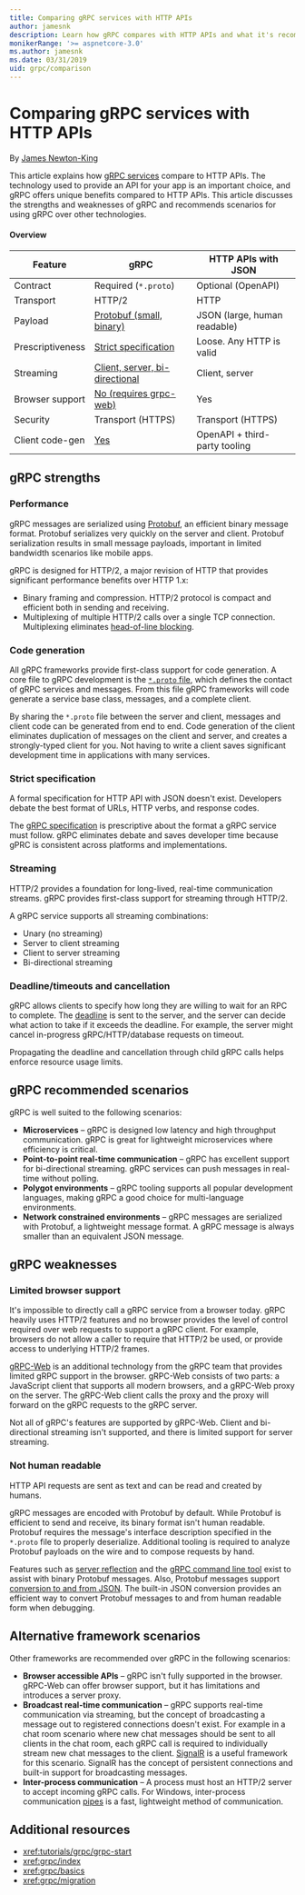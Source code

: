 ```yaml
---
title: Comparing gRPC services with HTTP APIs
author: jamesnk
description: Learn how gRPC compares with HTTP APIs and what it's recommend scenarios are.
monikerRange: '>= aspnetcore-3.0'
ms.author: jamesnk
ms.date: 03/31/2019
uid: grpc/comparison
---
```

# Comparing gRPC services with HTTP APIs

By [James Newton-King](https://twitter.com/jamesnk)

This article explains how [gRPC services](https://grpc.io/docs/guides/) compare to HTTP APIs. The technology used to provide an API for your app is an important choice, and gRPC offers unique benefits compared to HTTP APIs. This article discusses the strengths and weaknesses of gRPC and recommends scenarios for using gRPC over other technologies.

#### Overview

|    Feature             |    gRPC                                                 |    HTTP APIs with JSON                       |
|------------------------|---------------------------------------------------------|----------------------------------------------|
|    Contract            |    Required (`*.proto`)                                 |    Optional (OpenAPI)                        |
|    Transport           |    HTTP/2                                               |    HTTP                                      |
|    Payload             |    [Protobuf (small, binary)](#performance)             |    JSON (large, human readable)              |
|    Prescriptiveness    |    [Strict specification](#strict-specification)        |    Loose. Any HTTP is valid                  |
|    Streaming           |    [Client, server, bi-directional](#streaming)         |    Client, server                            |
|    Browser support     |    [No (requires grpc-web)](#limited-browser-support)   |    Yes                                       |
|    Security            |    Transport (HTTPS)                                    |    Transport (HTTPS)                         |
|    Client code-gen     |    [Yes](#code-generation)                              |    OpenAPI + third-party tooling             |

## gRPC strengths

### Performance

gRPC messages are serialized using [Protobuf](https://developers.google.com/protocol-buffers/docs/overview), an efficient binary message format. Protobuf serializes very quickly on the server and client. Protobuf serialization results in small message payloads, important in limited bandwidth scenarios like mobile apps.

gRPC is designed for HTTP/2, a major revision of HTTP that provides significant performance benefits over HTTP 1.x:

* Binary framing and compression. HTTP/2 protocol is compact and efficient both in sending and receiving.
* Multiplexing of multiple HTTP/2 calls over a single TCP connection. Multiplexing eliminates [head-of-line blocking](https://en.wikipedia.org/wiki/Head-of-line_blocking).

### Code generation

All gRPC frameworks provide first-class support for code generation. A core file to gRPC development is the [`*.proto` file](https://developers.google.com/protocol-buffers/docs/proto3), which defines the contact of gRPC services and messages. From this file gRPC frameworks will code generate a service base class, messages, and a complete client.

By sharing the `*.proto` file between the server and client, messages and client code can be generated from end to end. Code generation of the client eliminates duplication of messages on the client and server, and creates a strongly-typed client for you. Not having to write a client saves significant development time in applications with many services.

### Strict specification

A formal specification for HTTP API with JSON doesn't exist. Developers debate the best format of URLs, HTTP verbs, and response codes.

The [gRPC specification](https://github.com/grpc/grpc/blob/master/doc/PROTOCOL-HTTP2.md) is prescriptive about the format a gRPC service must follow. gRPC eliminates debate and saves developer time because gPRC is consistent across platforms and implementations.

### Streaming

HTTP/2 provides a foundation for long-lived, real-time communication streams. gRPC provides first-class support for streaming through HTTP/2.

A gRPC service supports all streaming combinations:

* Unary (no streaming)
* Server to client streaming
* Client to server streaming
* Bi-directional streaming

### Deadline/timeouts and cancellation

gRPC allows clients to specify how long they are willing to wait for an RPC to complete. The [deadline](https://grpc.io/blog/deadlines) is sent to the server, and the server can decide what action to take if it exceeds the deadline. For example, the server might cancel in-progress gRPC/HTTP/database requests on timeout.

Propagating the deadline and cancellation through child gRPC calls helps enforce resource usage limits.

## gRPC recommended scenarios

gRPC is well suited to the following scenarios:

* **Microservices** &ndash; gRPC is designed low latency and high throughput communication. gRPC is great for lightweight microservices where efficiency is critical.
* **Point-to-point real-time communication** &ndash; gRPC has excellent support for bi-directional streaming. gRPC services can push messages in real-time without polling.
* **Polygot environments** &ndash; gRPC tooling supports all popular development languages, making gRPC a good choice for multi-language environments.
* **Network constrained environments** &ndash; gRPC messages are serialized with Protobuf, a lightweight message format. A gRPC message is always smaller than an equivalent JSON message.

## gRPC weaknesses

### Limited browser support

It's impossible to directly call a gRPC service from a browser today. gRPC heavily uses HTTP/2 features and no browser provides the level of control required over web requests to support a gRPC client. For example, browsers do not allow a caller to require that HTTP/2 be used, or provide access to underlying HTTP/2 frames.

[gRPC-Web](https://grpc.io/docs/tutorials/basic/web.html) is an additional technology from the gRPC team that provides limited gRPC support in the browser. gRPC-Web consists of two parts: a JavaScript client that supports all modern browsers, and a gRPC-Web proxy on the server. The gRPC-Web client calls the proxy and the proxy will forward on the gRPC requests to the gRPC server.

Not all of gRPC's features are supported by gRPC-Web. Client and bi-directional streaming isn't supported, and there is limited support for server streaming.

### Not human readable

HTTP API requests are sent as text and can be read and created by humans.

gRPC messages are encoded with Protobuf by default. While Protobuf is efficient to send and receive, its binary format isn't human readable. Protobuf requires the message's interface description specified in the `*.proto` file to properly deserialize. Additional tooling is required to analyze Protobuf payloads on the wire and to compose requests by hand.

Features such as [server reflection](https://github.com/grpc/grpc/blob/master/doc/server-reflection.md) and the [gRPC command line tool](https://github.com/grpc/grpc/blob/master/doc/command_line_tool.md) exist to assist with binary Protobuf messages. Also, Protobuf messages support [conversion to and from JSON](https://developers.google.com/protocol-buffers/docs/proto3#json). The built-in JSON conversion provides an efficient way to convert Protobuf messages to and from human readable form when debugging.

## Alternative framework scenarios

Other frameworks are recommended over gRPC in the following scenarios:

* **Browser accessible APIs** &ndash; gRPC isn't fully supported in the browser. gRPC-Web can offer browser support, but it has limitations and introduces a server proxy.
* **Broadcast real-time communication** &ndash; gRPC supports real-time communication via streaming, but the concept of broadcasting a message out to registered connections doesn't exist. For example in a chat room scenario where new chat messages should be sent to all clients in the chat room, each gRPC call is required to individually stream new chat messages to the client. [SignalR](xref:signalr/introduction) is a useful framework for this scenario. SignalR has the concept of persistent connections and built-in support for broadcasting messages.
* **Inter-process communication** &ndash; A process must host an HTTP/2 server to accept incoming gRPC calls. For Windows, inter-process communication [pipes](/dotnet/standard/io/pipe-operations) is a fast, lightweight method of communication.

## Additional resources

* <xref:tutorials/grpc/grpc-start>
* <xref:grpc/index>
* <xref:grpc/basics>
* <xref:grpc/migration>
